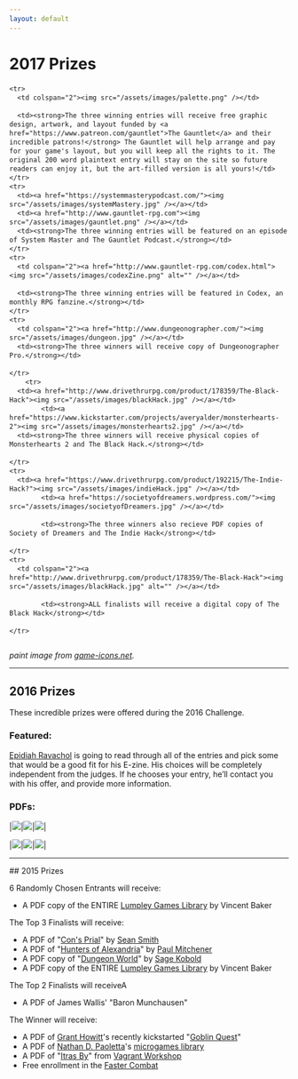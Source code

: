 ```yaml
---
layout: default
---
```

# 2017 Prizes

<table>
  <tbody>
  <col width="25%">
    <col width="25%">
	    <col width="50%">

    <tr>
	  <td colspan="2"><img src="/assets/images/palette.png" /></td>
      
      <td><strong>The three winning entries will receive free graphic design, artwork, and layout funded by <a href="https://www.patreon.com/gauntlet">The Gauntlet</a> and their incredible patrons!</strong> The Gauntlet will help arrange and pay for your game's layout, but you will keep all the rights to it. The original 200 word plaintext entry will stay on the site so future readers can enjoy it, but the art-filled version is all yours!</td>
    </tr>
    <tr>
      <td><a href="https://systemmasterypodcast.com/"><img src="/assets/images/systemMastery.jpg" /></a></td>
      <td><a href="http://www.gauntlet-rpg.com"><img src="/assets/images/gauntlet.png" /></a></td>
	  <td><strong>The three winning entries will be featured on an episode of System Master and The Gauntlet Podcast.</strong></td>
    </tr>
    <tr>
      <td colspan="2"><a href="http://www.gauntlet-rpg.com/codex.html"><img src="/assets/images/codexZine.png" alt="" /></a></td>
     
	  <td><strong>The three winning entries will be featured in Codex, an monthly RPG fanzine.</strong></td>
    </tr>
    <tr>
      <td colspan="2"><a href="http://www.dungeonographer.com/"><img src="/assets/images/dungeon.jpg" /></a></td>
	  <td><strong>The three winners will receive copy of Dungeonographer Pro.</strong></td>

    </tr>
	    <tr>
      <td><a href="http://www.drivethrurpg.com/product/178359/The-Black-Hack"><img src="/assets/images/blackHack.jpg" /></a></td>
	        <td><a href="https://www.kickstarter.com/projects/averyalder/monsterhearts-2"><img src="/assets/images/monsterhearts2.jpg" /></a></td>
	  <td><strong>The three winners will receive physical copies of Monsterhearts 2 and The Black Hack.</strong></td>

    </tr>
    <tr>
      <td><a href="https://www.drivethrurpg.com/product/192215/The-Indie-Hack?"><img src="/assets/images/indieHack.jpg" /></a></td>
	        <td><a href="https://societyofdreamers.wordpress.com/"><img src="/assets/images/societyofDreamers.jpg" /></a></td>

	        <td><strong>The three winners also recieve PDF copies of Society of Dreamers and The Indie Hack</strong></td>

    </tr>
    <tr>
      <td colspan="2"><a href="http://www.drivethrurpg.com/product/178359/The-Black-Hack"><img src="/assets/images/blackHack.jpg" alt="" /></a></td>
      
	        <td><strong>ALL finalists will receive a digital copy of The Black Hack</strong></td>

    </tr>
  </tbody>
</table>

*paint image from [game-icons.net](http://game-icons.net/).*
<hr>

## 2016 Prizes
These incredible prizes were offered during the 2016 Challenge.

### Featured:

[Epidiah Ravachol](http://www.worldswithoutmaster.com/) is going to read through all of the entries and pick some that would be a good fit for his E-zine. His choices will be completely independent from the judges. If he chooses your entry, he’ll contact you with his offer, and provide more information.

### PDFs:

|[<img src="http://schirduans.com/david/wp-content/uploads/2016/02/Screenshot-from-2016-03-09-102225-150x150.png">](http://www.bendutter.com/sigil-stone-publishing/vow-of-honor-rpg/)|[<img src="http://schirduans.com/david/wp-content/uploads/2016/02/c2EOii-e1459125500190-150x150.jpg">](https://gshowitt.itch.io/goblin-quest)|[<img src="http://schirduans.com/david/wp-content/uploads/2016/02/Screenshot-from-2016-03-09-102046-150x150.png">](http://www.vivienfeasson.com/perdus-sous-la-pluie/lost-in-the-rain/)|

|[<img src="http://schirduans.com/david/wp-content/uploads/2016/02/photo-original-1-150x150.jpg">](http://bullypulpitgames.com/games/the-warren/)|[<img src="http://schirduans.com/david/wp-content/uploads/2016/02/photo-original-150x150.jpg">](https://www.kickstarter.com/projects/tregenza/age-of-legends-epic-adventures-small-rules-tableto)|[<img src="http://schirduans.com/david/wp-content/uploads/2016/02/Screenshot-from-2016-04-01-120946-150x150.png">](http://www.drivethrurpg.com/product/170182/The-sky-is-gray-and-you-are-distressed?src=slider_view)|

<hr>
## 2015 Prizes

6 Randomly Chosen Entrants will receive:
 * A PDF copy of the ENTIRE [Lumpley Games Library](http://www.lumpley.com/) by Vincent Baker

 The Top 3 Finalists will receive:
 * A PDF of "[Con's Prial](https://payhip.com/b/gyf6)" by [Sean Smith](https://plus.google.com/u/0/+SeanSmithMINDREADER/about)
 * A PDF of "[Hunters of Alexandria](https://www.patreon.com/creation?hid=1854457)" by [Paul Mitchener](https://rpgimaginarium.wordpress.com/)
 * A PDF copy of "[Dungeon World](http://www.dungeon-world.com/)" by [Sage Kobold](http://www.dungeon-world.com/#contact)
 * A PDF copy of the ENTIRE [Lumpley Games Library](http://www.lumpley.com/) by Vincent Baker

The Top 2 Finalists will receiveA
 * A PDF of James Wallis' "Baron Munchausen"

 The Winner will receive:
 * A PDF of [Grant Howitt](http://lookrobot.co.uk/about-grant-howitt/)'s recently kickstarted "[Goblin Quest](https://www.kickstarter.com/projects/gshowitt/goblin-quest-a-tabletop-rpg-of-fatal-ineptitude)"
 * A PDF of [Nathan D. Paoletta](http://ndpdesign.com/)'s [microgames library](http://ndpdesign.com/ndp-microgame-series/)
 * A PDF of "[Itras By](http://drivethrurpg.com/product/107617/Itras-By-English)" from [Vagrant Workshop](http://drivethrurpg.com/browse/pub/2579/Vagrant-Workshop)
 * Free enrollment in the [Faster Combat](http://FasterCombat.com)